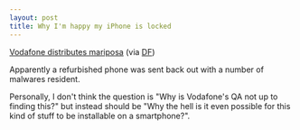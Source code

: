 ```yaml
---
layout: post
title: Why I'm happy my iPhone is locked
---
```


[Vodafone distributes mariposa](http://research.pandasecurity.com/vodafone-distributes-mariposa/) (via [DF](http://daringfireball.net/linked/2010/03/09/vodafone))

Apparently a refurbished phone was sent back out with a number of malwares resident.

Personally, I don't think the question is "Why is Vodafone's QA not up to finding this?" but instead should be "Why the hell is it even possible for this kind of stuff to be installable on a smartphone?".